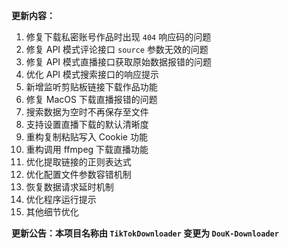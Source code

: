 **更新内容：**

1. 修复下载私密账号作品时出现 `404` 响应码的问题
2. 修复 API 模式评论接口 `source` 参数无效的问题
3. 修复 API 模式直播接口获取原始数据报错的问题
4. 优化 API 模式搜索接口的响应提示
5. 新增监听剪贴板链接下载作品功能
6. 修复 MacOS 下载直播报错的问题
7. 搜索数据为空时不再保存至文件
8. 支持设置直播下载的默认清晰度
9. 重构复制粘贴写入 Cookie 功能
10. 重构调用 ffmpeg 下载直播功能
11. 优化提取链接的正则表达式
12. 优化配置文件参数容错机制
13. 恢复数据请求延时机制
14. 优化程序运行提示
15. 其他细节优化

<p><strong>更新公告：本项目名称由 <code>TikTokDownloader</code> 变更为 <code>DouK-Downloader</code></strong></p>
